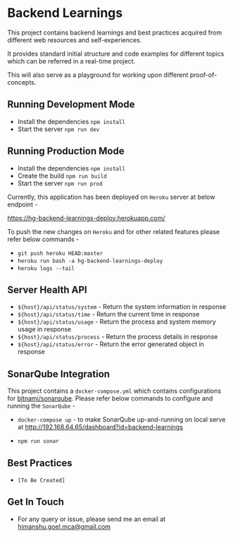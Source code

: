# Backend Learnings

This project contains backend learnings and best practices acquired from different web resources and self-experiences.

It provides standard initial structure and code examples for different topics which can be referred in a real-time project.

This will also serve as a playground for working upon different proof-of-concepts.

## Running Development Mode

- Install the dependencies `npm install`
- Start the server `npm run dev`

## Running Production Mode

- Install the dependencies `npm install`
- Create the build `npm run build`
- Start the server `npm run prod`

Currently, this application has been deployed on `Heroku` server at below endpoint -

<https://hg-backend-learnings-deploy.herokuapp.com/>

To push the new changes on `Heroku` and for other related features please refer below commands -

- `git push heroku HEAD:master`
- `heroku run bash -a hg-backend-learnings-deploy`
- `heroku logs --tail`

## Server Health API

- `${host}/api/status/system` - Return the system information in response
- `${host}/api/status/time` - Return the current time in response
- `${host}/api/status/usage` - Return the process and system memory usage in response
- `${host}/api/status/process` - Return the process details in response
- `${host}/api/status/error` - Return the error generated object in response

## SonarQube Integration

This project contains a `docker-compose.yml` which contains configurations for [bitnami/sonarqube](https://hub.docker.com/r/bitnami/sonarqube/). Please refer below commands to configure and running the `SonarQube` -

- `docker-compose up` - to make SonarQube up-and-running on local serve at <http://192.168.64.65/dashboard?id=backend-learnings>

- `npm run sonar`

## Best Practices

- `[To Be Created]`

## Get In Touch

- For any query or issue, please send me an email at himanshu.goel.mca@gmail.com
